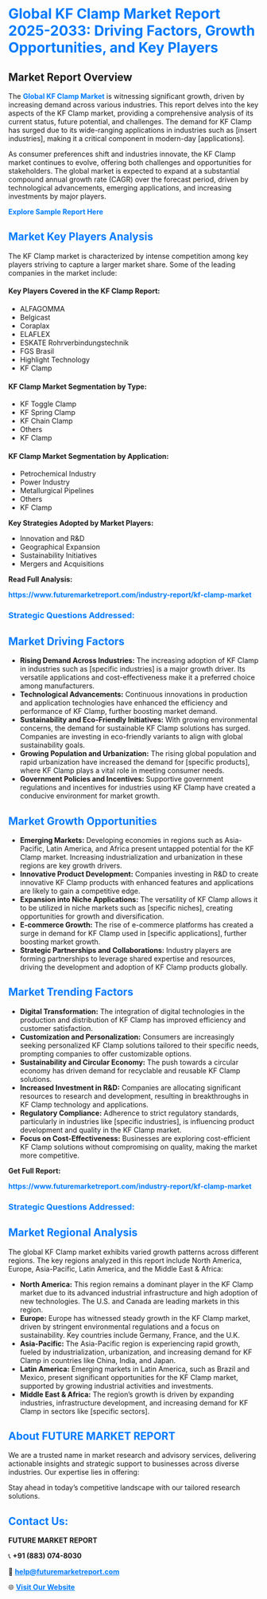 <h1 style="color: #007BFF;">Global KF Clamp Market Report 2025-2033: Driving Factors, Growth Opportunities, and Key Players</h1>

<section id="overview">
<h2>Market Report Overview</h2>
<p>The <a href="https://www.futuremarketreport.com/industry-report/kf-clamp-market" style="color: #007BFF; text-decoration: none;"><strong>Global KF Clamp Market</strong></a> is witnessing significant growth, driven by increasing demand across various industries. This report delves into the key aspects of the KF Clamp market, providing a comprehensive analysis of its current status, future potential, and challenges. The demand for KF Clamp has surged due to its wide-ranging applications in industries such as [insert industries], making it a critical component in modern-day [applications].</p>
<p>As consumer preferences shift and industries innovate, the KF Clamp market continues to evolve, offering both challenges and opportunities for stakeholders. The global market is expected to expand at a substantial compound annual growth rate (CAGR) over the forecast period, driven by technological advancements, emerging applications, and increasing investments by major players.</p>
</section>

<section id="overview">
<p><a href="https://www.futuremarketreport.com/request-sample/reportId=110412" style="color: #007BFF; text-decoration: none;"><strong>Explore Sample Report Here</strong></a></p>
</section>

<section id="key-players">
<h2 style="color: #007BFF;">Market Key Players Analysis</h2>
<p>The KF Clamp market is characterized by intense competition among key players striving to capture a larger market share. Some of the leading companies in the market include:</p>
<h4>Key Players Covered in the KF Clamp Report:</h4>
<ul><li>ALFAGOMMA</li><li>Belgicast</li><li>Coraplax</li><li>ELAFLEX</li><li>ESKATE Rohrverbindungstechnik</li><li>FGS Brasil</li><li>Highlight Technology</li><li>KF Clamp</li></ul>
<h4>KF Clamp Market Segmentation by Type:</h4>
<ul><li>KF Toggle Clamp</li><li>KF Spring Clamp</li><li>KF Chain Clamp</li><li>Others</li><li>KF Clamp</li></ul>

<h4>KF Clamp Market Segmentation by Application:</h4>
<ul><li>Petrochemical Industry</li><li>Power Industry</li><li>Metallurgical Pipelines</li><li>Others</li><li>KF Clamp</li></ul>
<p><strong>Key Strategies Adopted by Market Players:</strong></p>
<ul>
<li>Innovation and R&D</li>
<li>Geographical Expansion</li>
<li>Sustainability Initiatives</li>
<li>Mergers and Acquisitions</li>
</ul>
</section>

<section>
<p><strong>Read Full Analysis: </strong></p><a href="https://www.futuremarketreport.com/industry-report/kf-clamp-market" style="color: #007BFF; text-decoration: none;"><strong>https://www.futuremarketreport.com/industry-report/kf-clamp-market</strong></a>
<h3 style="color: #007BFF;">Strategic Questions Addressed:</h3>
</section>

<section id="driving-factors">
<h2 style="color: #007BFF;">Market Driving Factors</h2>
<ul>
<li><strong>Rising Demand Across Industries:</strong> The increasing adoption of KF Clamp in industries such as [specific industries] is a major growth driver. Its versatile applications and cost-effectiveness make it a preferred choice among manufacturers.</li>
<li><strong>Technological Advancements:</strong> Continuous innovations in production and application technologies have enhanced the efficiency and performance of KF Clamp, further boosting market demand.</li>
<li><strong>Sustainability and Eco-Friendly Initiatives:</strong> With growing environmental concerns, the demand for sustainable KF Clamp solutions has surged. Companies are investing in eco-friendly variants to align with global sustainability goals.</li>
<li><strong>Growing Population and Urbanization:</strong> The rising global population and rapid urbanization have increased the demand for [specific products], where KF Clamp plays a vital role in meeting consumer needs.</li>
<li><strong>Government Policies and Incentives:</strong> Supportive government regulations and incentives for industries using KF Clamp have created a conducive environment for market growth.</li>
</ul>
</section>

<section id="growth-opportunities">
<h2 style="color: #007BFF;">Market Growth Opportunities</h2>
<ul>
<li><strong>Emerging Markets:</strong> Developing economies in regions such as Asia-Pacific, Latin America, and Africa present untapped potential for the KF Clamp market. Increasing industrialization and urbanization in these regions are key growth drivers.</li>
<li><strong>Innovative Product Development:</strong> Companies investing in R&D to create innovative KF Clamp products with enhanced features and applications are likely to gain a competitive edge.</li>
<li><strong>Expansion into Niche Applications:</strong> The versatility of KF Clamp allows it to be utilized in niche markets such as [specific niches], creating opportunities for growth and diversification.</li>
<li><strong>E-commerce Growth:</strong> The rise of e-commerce platforms has created a surge in demand for KF Clamp used in [specific applications], further boosting market growth.</li>
<li><strong>Strategic Partnerships and Collaborations:</strong> Industry players are forming partnerships to leverage shared expertise and resources, driving the development and adoption of KF Clamp products globally.</li>
</ul>
</section>

<section id="trending-factors">
<h2 style="color: #007BFF;">Market Trending Factors</h2>
<ul>
<li><strong>Digital Transformation:</strong> The integration of digital technologies in the production and distribution of KF Clamp has improved efficiency and customer satisfaction.</li>
<li><strong>Customization and Personalization:</strong> Consumers are increasingly seeking personalized KF Clamp solutions tailored to their specific needs, prompting companies to offer customizable options.</li>
<li><strong>Sustainability and Circular Economy:</strong> The push towards a circular economy has driven demand for recyclable and reusable KF Clamp solutions.</li>
<li><strong>Increased Investment in R&D:</strong> Companies are allocating significant resources to research and development, resulting in breakthroughs in KF Clamp technology and applications.</li>
<li><strong>Regulatory Compliance:</strong> Adherence to strict regulatory standards, particularly in industries like [specific industries], is influencing product development and quality in the KF Clamp market.</li>
<li><strong>Focus on Cost-Effectiveness:</strong> Businesses are exploring cost-efficient KF Clamp solutions without compromising on quality, making the market more competitive.</li>
</ul>
</section>

<section>
<p><strong>Get Full Report: </strong></p><a href="https://www.futuremarketreport.com/industry-report/kf-clamp-market" style="color: #007BFF; text-decoration: none;"><strong>https://www.futuremarketreport.com/industry-report/kf-clamp-market</strong></a>
<h3 style="color: #007BFF;">Strategic Questions Addressed:</h3>
</section>


<section id="regional-analysis">
<h2 style="color: #007BFF;">Market Regional Analysis</h2>
<p>The global KF Clamp market exhibits varied growth patterns across different regions. The key regions analyzed in this report include North America, Europe, Asia-Pacific, Latin America, and the Middle East & Africa:</p>
<ul>
<li><strong>North America:</strong> This region remains a dominant player in the KF Clamp market due to its advanced industrial infrastructure and high adoption of new technologies. The U.S. and Canada are leading markets in this region.</li>
<li><strong>Europe:</strong> Europe has witnessed steady growth in the KF Clamp market, driven by stringent environmental regulations and a focus on sustainability. Key countries include Germany, France, and the U.K.</li>
<li><strong>Asia-Pacific:</strong> The Asia-Pacific region is experiencing rapid growth, fueled by industrialization, urbanization, and increasing demand for KF Clamp in countries like China, India, and Japan.</li>
<li><strong>Latin America:</strong> Emerging markets in Latin America, such as Brazil and Mexico, present significant opportunities for the KF Clamp market, supported by growing industrial activities and investments.</li>
<li><strong>Middle East & Africa:</strong> The region’s growth is driven by expanding industries, infrastructure development, and increasing demand for KF Clamp in sectors like [specific sectors].</li>
</ul>
</section>

<footer>
<h2 style="color: #007BFF;">About FUTURE MARKET REPORT</h2>
<p>We are a trusted name in market research and advisory services, delivering actionable insights and strategic support to businesses across diverse industries. Our expertise lies in offering:</p>

<p>Stay ahead in today’s competitive landscape with our tailored research solutions.</p>

<h2 style="color: #007BFF;">Contact Us:</h2>
<p><strong>FUTURE MARKET REPORT</strong></p>
<p>📞 <strong>+91 (883) 074-8030</strong></p>
<p>📧 <strong><a href="mailto:help@futuremarketreport.com" style="color: #007BFF;">help@futuremarketreport.com</a></strong></p>
<p>🌐 <strong><a href="https://www.futuremarketreport.com/" style="color: #007BFF;">Visit Our Website</a></strong></p>
</footer>